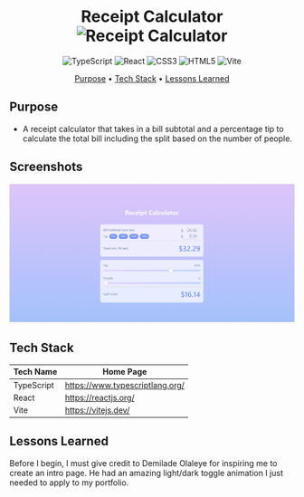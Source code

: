 <div align="center">

# Receipt Calculator ![Receipt Calculator](https://img.shields.io/badge/Portfolio-white?style=for-the-badge)

![TypeScript](https://img.shields.io/badge/typescript-%23007ACC.svg?style=for-the-badge&logo=typescript&logoColor=white)
![React](https://img.shields.io/badge/react-%2320232a.svg?style=for-the-badge&logo=react&logoColor=%2361DAFB)
![CSS3](https://img.shields.io/badge/css3-%231572B6.svg?style=for-the-badge&logo=css3&logoColor=white)
![HTML5](https://img.shields.io/badge/html5-%23E34F26.svg?style=for-the-badge&logo=html5&logoColor=white)
![Vite](https://img.shields.io/badge/vite-%23646CFF.svg?style=for-the-badge&logo=vite&logoColor=white)


[Purpose](#purpose) •
[Tech Stack](#tech-stack) •
[Lessons Learned](#lessons-learned)

</div>

## Purpose

- A receipt calculator that takes in a bill subtotal and a percentage tip to calculate the total bill including the split based on the number of people.

## Screenshots

<p align="center">
    <img src="./screenshots/project-sc.PNG" alt="receipt calculator page" width="738">
</p>

## Tech Stack

| Tech Name  | Home Page               |
| ---------- | ----------------------- |
| TypeScript      | <https://www.typescriptlang.org/>  |
| React      | <https://reactjs.org/>  |
| Vite       | <https://vitejs.dev/>   |


## Lessons Learned
<p>
Before I begin, I must give credit to Demilade Olaleye for inspiring me to create an intro page. He had an amazing light/dark toggle animation I just needed to apply to my portfolio.
</p>
